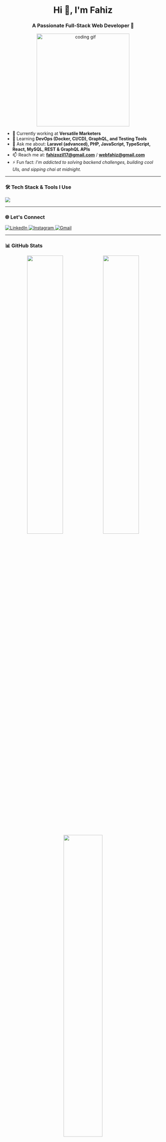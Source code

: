 <h1 align="center">Hi 👋, I'm Fahiz</h1>
<h3 align="center">A Passionate Full-Stack Web Developer 🚀</h3>

<p align="center">
  <img src="https://media.giphy.com/media/qgQUggAC3Pfv687qPC/giphy.gif" width="300" alt="coding gif" />
</p>

- 🔭 Currently working at **Versatile Marketers**
- 🌱 Learning **DevOps (Docker, CI/CD), GraphQL, and Testing Tools**
- 💬 Ask me about: **Laravel (advanced), PHP, JavaScript, TypeScript, React, MySQL, REST & GraphQL APIs**
- 📫 Reach me at: **fahizozil17@gmail.com** / **webfahiz@gmail.com**
- ⚡ Fun fact: *I'm addicted to solving backend challenges, building cool UIs, and sipping chai at midnight.*

---

### 🛠️ Tech Stack & Tools I Use

<p align="left">
  <img src="https://skillicons.dev/icons?i=html,css,scss,tailwind,bootstrap,js,ts,react,next,vue,nuxt,jquery,php,laravel,wordpress,nodejs,express,mysql,mongodb,sqlite,graphql,redis,figma,xd,vscode,git,github,netlify,vercel,cpanel,docker,nginx,linux,bash" />
</p>

---

### 🌐 Let's Connect

<p align="left">
  <a href="https://www.linkedin.com/in/fahiz-saleem-b94411264/" target="_blank">
    <img src="https://img.shields.io/badge/LinkedIn-blue?logo=linkedin&style=for-the-badge" alt="LinkedIn">
  </a>
  <a href="https://www.instagram.com/fahiz.ozil/" target="_blank">
    <img src="https://img.shields.io/badge/Instagram-E4405F?logo=instagram&logoColor=white&style=for-the-badge" alt="Instagram">
  </a>
  <a href="mailto:webfahiz@gmail.com">
    <img src="https://img.shields.io/badge/Gmail-D14836?logo=gmail&logoColor=white&style=for-the-badge" alt="Gmail">
  </a>
</p>

---

### 📊 GitHub Stats

<p align="center">
  <img src="https://github-readme-stats.vercel.app/api?username=FahizOzil&show_icons=true&theme=radical" width="48%" />
  <img src="https://github-readme-streak-stats.herokuapp.com?user=FahizOzil&theme=radical" width="48%" />
  <br/>
  <img src="https://github-readme-stats.vercel.app/api/top-langs/?username=FahizOzil&layout=compact&theme=radical" width="50%" />
</p>


---

### 🚀 What I'm Currently Building

- Anime, book, and business websites for global clients
- Payment gateway integrations & secure video streaming
- CI/CD pipelines and Dockerized applications
- Backend testing with PHPUnit, Pest, and Cypress
- Scalable GraphQL APIs for high-performance apps
- SEO optimization & clean, user-focused UIs

---

> 🔥 *"Code is like humor. When you have to explain it, it’s bad."*  
> — *Cory House*
